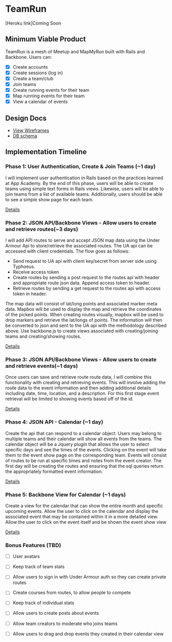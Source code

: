 # TeamRun

[Heroku link]Coming Soon

[heroku]: http://flux-capacitr.herokuapp.com

## Minimum Viable Product
TeamRun is a mesh of Meetup and MapMyRun built with Rails and Backbone.  Users can:

- [x] Create accounts
- [x] Create sessions (log in)
- [x] Create a team/club
- [x] Join teams
- [x] Create running events for their team
- [x] Map running events for their team
- [x] View a calendar of events

## Design Docs
* [View Wireframes][views]
* [DB schema][schema]

[views]: ./docs/views.md
[schema]: ./docs/schema.md

## Implementation Timeline

### Phase 1: User Authentication, Create & Join Teams (~1 day)
I will implement user authentication in Rails based on the practices learned at
App Academy. By the end of this phase, users will be able to create teams using simple text forms in Rails views. Likewise, users will be able to join teams from a list of available teams. Additionally, users should be able to see a simple show page for each team.

[Details][phase-one]

### Phase 2: JSON API/Backbone Views - Allow users to create and retrieve routes(~3 days)
I will add API routes to serve and accept JSON map data using the Under Armour Api to store/retrieve the associated routes.
The UA api can be accessed with client credentials. The flow goes as follows:
* Send request to UA api with client key/secret from server side using Typhoeus.
* Receive access token
* Create routes by sending a post request to the routes api with header and appropriate route json data. Append access token to header.
* Retrieve routes by sending a get request to the routes api with access token in header.

The map data will consist of lat/long points and associated marker meta data. Mapbox will be used to display the map and retrieve the coordinates of the picked points. When creating routes visually, mapbox will be used to drop markers and retrieve the lat/longs of points.  The information will then be converted to json and sent to the UA api with the methodology described above.  Use backbone.js to create views associated with creating/joining teams and creating/showing routes.

[Details][phase-two]

### Phase 3: JSON API/Backbone Views - Allow users to create and retrieve events(~1 days)
Once users can save and retrieve route route data, I will combine this functionality with creating and retrieving events. This will involve adding the route data to the event information and then adding additional details including date, time, location, and a description.  For this first stage event retrieval will be limited to showing events based off of the id.

[Details][phase-three]

### Phase 4: JSON API - Calendar (~1 day)
Create the api that can respond to a calendar object. Users may belong to multiple teams and their calendar will show all events from the teams.  The calendar object will be a Jquery plugin that allows the user to select specific days and see the times of the events.  Clicking on the event will take them to the event show page on the corresponding team. Events will consist of routes to be run at specific times and notes from the event creator.  The first day will be creating the routes and ensuring that the sql queries return the appropriately formatted event information.

[Details][phase-four]

### Phase 5: Backbone View for Calendar (~1 days)
Create a view for the calendar that can show the entire month and specific upcoming events. Allow the user to click on the calendar and display the associated event that may be contained within it in a more detailed view.  Allow the user to click on the event itself and be shown the event show view

[Details][phase-five]


### Bonus Features (TBD)
- [ ] User avatars
- [ ] Keep track of team stats
- [ ] Allow users to sign in with Under Armour auth so they can create private routes
- [ ] Create courses from routes, to allow people to compete
- [ ] Keep track of individual stats
- [ ] Allow users to create posts about events
- [ ] Allow team creators to moderate who joins teams
- [ ] Allow users to drag and drop events they created in their calendar view


[phase-one]: ./docs/phases/phase1.md
[phase-two]: ./docs/phases/phase2.md
[phase-three]: ./docs/phases/phase3.md
[phase-four]: ./docs/phases/phase4.md
[phase-five]: ./docs/phases/phase5.md
